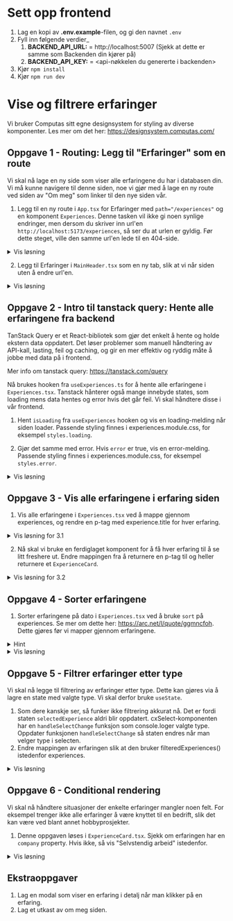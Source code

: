 # Sett opp frontend

1. Lag en kopi av **.env.example**-filen, og gi den navnet `.env`
1. Fyll inn følgende verdier\_
   1. **BACKEND_API_URL:** = http://localhost:5007 (Sjekk at dette er samme som Backenden din kjører på)
   2. **BACKEND_API_KEY:** = <api-nøkkelen du genererte i backenden>
1. Kjør `npm install`
1. Kjør `npm run dev`

# Vise og filtrere erfaringer
Vi bruker Computas sitt egne designsystem for styling av diverse komponenter. Les mer om det her: https://designsystem.computas.com/

## Oppgave 1 - Routing: Legg til "Erfaringer" som en route

Vi skal nå lage en ny side som viser alle erfaringene du har i databasen din. Vi må kunne navigere til denne siden, noe vi gjør med å lage en ny route ved siden av "Om meg" som linker til den nye siden vår. 

1. Legg til en ny route i `App.tsx` for Erfaringer med `path="/experiences"` og en komponent `Experiences`. Denne tasken vil ikke gi noen synlige endringer, men dersom du skriver inn url'en `http://localhost:5173/experiences`, så ser du at urlen er gyldig. Før dette steget, ville den samme url'en lede til en 404-side.

<details>
<summary>Vis løsning</summary>

Vi bruker Route-komponenten fra react-router-dom for å definere hvilke komponenter som vises på ulike URL-er. Alt pakkes inn i en BrowserRouter, som gjør at React kan håndtere navigasjon uten å laste siden på nytt.

path="/" viser forsiden. path="\*" fanger opp alle ukjente ruter – nyttig for å vise en 404-side.

```tsx
// TODO Oppgave 1.2: Legg til en ny route i App.tsx for Erfaringer
<Route path="/experiences" element={<Experiences />} />
```

</details>

2. Legg til Erfaringer i `MainHeader.tsx` som en ny tab, slik at vi når siden uten å endre url'en. 

<details>
<summary>Vis løsning</summary>
Her bruker vi `NavLink`-komponenten fra react-router-dom for å lage en lenke til Erfaringer. NavLink fungerer som en Link-komponent, men legger til en aktive state når gjeldende URL samsvarer med lenken. Dette kan man bruke til å style lenken til siden som er aktiv. Den får stylingen `cx-tab cx-tab--active` når den er aktiv, og `cx-tab` når den ikke er aktiv. Disse styling-klassene kommer fra designsystemt til Computas. 

```tsx
// TODO Oppgave 1: Legg til Erfaringer som en tab
<NavLink
  to="/experiences"
  className={({ isActive }) => (isActive ? "cx-tab cx-tab--active" : "cx-tab")}
>
  Erfaring
</NavLink>
```

</details>

## Oppgave 2 - Intro til tanstack query: Hente alle erfaringene fra backend

TanStack Query er et React-bibliotek som gjør det enkelt å hente og holde ekstern data oppdatert. Det løser problemer som manuell håndtering av API-kall, lasting, feil og caching, og gir en mer effektiv og ryddig måte å jobbe med data på i frontend.

Mer info om tanstack query: https://tanstack.com/query

Nå brukes hooken fra `useExperiences.ts` for å hente alle erfaringene i `Experiences.tsx`. Tanstack hånterer også mange innebyde states, som loading mens data hentes og error hvis det går feil. Vi skal håndtere disse i vår frontend.

1. Hent `isLoading` fra `useExperiences` hooken og vis en loading-melding når siden loader. Passende styling finnes i experiences.module.css, for eksempel `styles.loading`.

2. Gjør det samme med error. Hvis `error` er true, vis en error-melding. Passende styling finnes i experiences.module.css, for eksempel `styles.error`.

<details>
<summary>Vis løsning</summary>

```tsx
// TODO Oppgave 1.1 of 1.2: Håndter loading og error av erfaringer
const { data: experiences, isLoading, error } = useExperiences();

if (isLoading) {
  return <div className={styles.loading}>Loading experiences...</div>;
}

if (error) {
  return (
    <div className={styles.error}>
      Failed to load experiences. Please try again later.
    </div>
  );
}
```

</details>

## Oppgave 3 - Vis alle erfaringene i erfaring siden

1. Vis alle erfaringene i `Experiences.tsx` ved å mappe gjennom experiences, og rendre en p-tag med experience.title for hver erfaring.

<details>
<summary>Vis løsning for 3.1</summary>
I denne oppgaven bruker vi `map()` for å loope gjennom experiences og rendre et `p`-tag med `experience.title` for hver erfaring.

> **Visste du dette?**  
> Vi bruker `map()` i stedet for `forEach()` fordi `map()` returnerer en ny array som vi kan bruke til å rendre JSX-komponenter. `forEach()` utfører en handling for hvert element, men returnerer ingenting.

```tsx
// TODO Oppgave 3.1: Vis alle erfaringene

    {experiences.map((experience) => (
      <p key={experience.id}>{experience.title}</p>
    ))}
```

</details>


2. Nå skal vi bruke en ferdiglaget komponent for å få hver erfaring til å se litt freshere ut. Endre mappingen fra å returnere en p-tag til og heller returnere et `ExperienceCard`.

<details>
<summary>Vis løsning for 3.2</summary>

```tsx
// TODO Oppgave 3.2: Vis alle erfaringene med ExperienceCard

    {experiences.map((experience) => (
      <ExperienceCard key={experience.id} experience={experience} />
    ))}
```

</details>  

## Oppgave 4 - Sorter erfaringene

1. Sorter erfaringene på dato i `Experiences.tsx` ved å bruke `sort` på experiences. Se mer om dette her: https://arc.net/l/quote/ggmncfoh. Dette gjøres før vi mapper gjennom erfaringene.

<details>
<summary>Hint</summary>
startDate kommer som en string fra db, så først må vi konvertere den til et Date-objekt. Dette kan gjøres med `new Date(experience.startDate)`. 

Date-metoden `getTime()` returnerer antall millisekunder siden 1. Jan 1970. Dette er en vanlig måte å sammenligne datoer på. Les mer om det her: https://www.w3schools.com/jsref/jsref_gettime.asp
</details>

<details>
<summary>Vis løsning</summary>

```tsx
// TODO Oppgave 4.1: Sorter erfaringene
    {experiences
      .sort(
        (a, b) =>
          new Date(b.startDate).getTime() - new Date(a.startDate).getTime()
      )
      .map((experience) => (
        <ExperienceCard key={experience.id} experience={experience} />
      ))}
```
Våre erfaringer kommer ferdig sortert, men gjerne prøv å bytte rekkefølgen på sorteringen ved å endre rekkefølgen på `a` og `b`.

</details>

## Oppgave 5 - Filtrer erfaringer etter type

Vi skal nå legge til filtrering av erfaringer etter type. Dette kan gjøres via å lagre en state med valgte type. Vi skal derfor bruke `useState`.

1. Som dere kanskje ser, så funker ikke filtrering akkurat nå. Det er fordi staten `selectedExperience` aldri blir oppdatert. cxSelect-komponenten har en `handleSelectChange` funksjon som console.loger valgte type. Oppdater funksjonen `handleSelectChange` så staten endres når man velger type i selecten.
2. Endre mappingen av erfaringen slik at den bruker filteredExperiences() istedenfor experiences.
<details>
<summary>Vis løsning</summary>

```tsx
// TODO Oppgave 5.1: Filtrer experiences etter type
setSelectedExperience(selectedFilter);
```
```tsx
 {filteredExperiences()
          .sort(
            (a, b) =>
              new Date(b.startDate).getTime() - new Date(a.startDate).getTime()
          )
          .map((experience) => (
            <ExperienceCard key={experience.id} experience={experience} />
          ))}
```

</details>

## Oppgave 6 - Conditional rendering

Vi skal nå håndtere situasjoner der enkelte erfaringer mangler noen felt. For eksempel trenger ikke alle erfaringer å være knyttet til en bedrift, slik det kan være ved blant annet hobbyprosjekter.

1. Denne oppgaven løses i `ExperienceCard.tsx`. Sjekk om erfaringen har en `company` property. Hvis ikke, så vis "Selvstendig arbeid" istedenfor.

<details>
<summary>Vis løsning</summary>
Det finnes flere måter å løse dette på:
Det første eksempelet bruker nullish coalescing (??), som viser verdien til venstre hvis den finnes, ellers verdien til høyre.

Det andre eksempelet bruker ternary-operatoren for å sjekke om verdien finnes, og velge mellom to alternativer: betingelse ? verdiHvisTrue : verdiHvisFalse

```tsx
// TODO Oppgave 6.1: Conditional rendering

{
  experience.company ?? "Selvstendig arbeid";
}

{
  experience.company ? experience.company : "Selvstendig arbeid";
}
```

</details>

## Ekstraoppgaver

1. Lag en modal som viser en erfaring i detalj når man klikker på en erfaring.
2. Lag et utkast av om meg siden.
